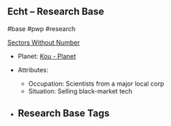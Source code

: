 ## Echt &ndash; Research Base

#base #pwp #research

[Sectors Without Number](https://sectorswithoutnumber.com/sector/bfDcBzTtgpeyLUfwzjio/researchBase/G3UPACamEGeYW4ZKnKFl)

- Planet: [Kou - Planet](../../../Gaming/StarsWithoutNumber/PiratesWithoutPlunder/Kou%20-%20Planet.md)

- Attributes:
   -   Occupation: Scientists from a major local corp
   -   Situation: Selling black-market tech

- Research Base Tags
	-  

